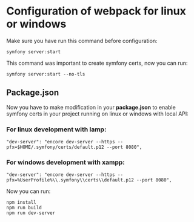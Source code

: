 # Configuration of webpack for linux or windows

Make sure you have run this command before configuration:
    
    symfony server:start

This command was important to create symfony certs, now you can run:

    symfony server:start --no-tls

## Package.json

Now you have to make modification in your **package.json** to enable symfony certs in your project running on linux or windows with local API:

### For linux development with lamp:

    "dev-server": "encore dev-server --https --pfx=$HOME/.symfony/certs/default.p12 --port 8080",

### For windows development with xampp:

    "dev-server": "encore dev-server --https --pfx=%UserProfile%\\.symfony\\certs\\default.p12 --port 8080",


Now you can run:

    npm install
    npm run build
    npm run dev-server